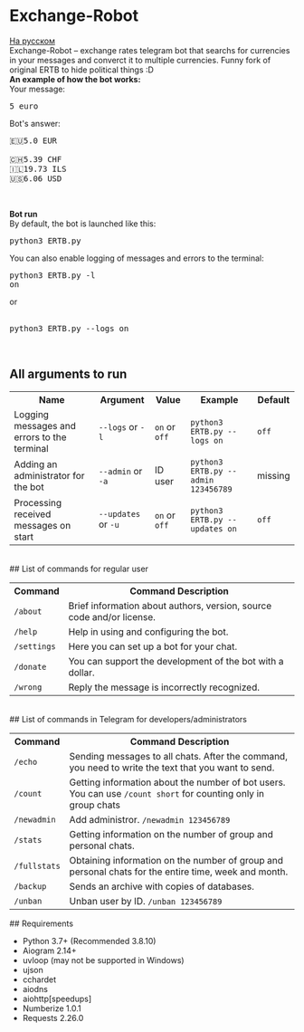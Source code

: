 # Exchange-Robot
<a href="README_RU.md">На русском</a><br>
Exchange-Robot – exchange rates telegram bot that searchs for currencies in your messages and converct it to multiple currencies. Funny fork of original ERTB to hide political things :D<br>
<b>An example of how the bot works:</b><br>
Your message:<br>
<pre>5 euro</pre>
Bot's answer:
<pre>🇪🇺5.0 EUR

🇨🇭5.39 CHF
🇮🇱19.73 ILS
🇺🇸6.06 USD</pre><br>
<b>Bot run</b><br>
By default, the bot is launched like this: <pre>python3 ERTB.py</pre> You can also enable logging of messages and errors to the terminal: <pre>python3 ERTB.py -l on</pre>or<br><br><pre>python3 ERTB.py --logs on</pre><br>

## All arguments to run
<table>
  <tr>
    <th>Name</th>
    <th>Argument</th>
    <th>Value</th>
    <th>Example</th>
    <th>Default</th>
  </tr>
  <tr>
    <td>Logging messages and errors to the terminal</td>
    <td><code>--logs</code> or <code>-l</code></td>
    <td><code>on</code> or <code>off</code></td>
    <td><code>python3 ERTB.py --logs on</code></td>
    <td><code>off</code></td>
  </tr>
  <tr>
    <td>Adding an administrator for the bot</td>
    <td><code>--admin</code> or <code>-a</code></td>
    <td>ID user</td>
    <td><code>python3 ERTB.py --admin 123456789</code></td>
    <td>missing</td>
  </tr>
  <tr>
    <td>Processing received messages on start</td>
    <td><code>--updates</code> or <code>-u</code></td>
    <td><code>on</code> or <code>off</code></td>
    <td><code>python3 ERTB.py --updates on</code></td>
    <td><code>off</code></td>
  </tr>
</table><br>
## List of commands for regular user
<table>
  <tr>
    <th>Command</th>
    <th>Command Description</th>
  </tr>
  <tr>
    <td><code>/about</code></td>
    <td>Brief information about authors, version, source code and/or license.</td>
  </tr>
  <tr>
    <td><code>/help</code></td>
    <td>Help in using and configuring the bot.</td>
  </tr>
  <tr>
    <td><code>/settings</code></td>
    <td>Here you can set up a bot for your chat.</td>
  </tr>
  <tr>
    <td><code>/donate</code></td>
    <td>You can support the development of the bot with a dollar.</td>
  </tr>
  <tr>
    <td><code>/wrong</code></td>
    <td>Reply the message is incorrectly recognized.</td>
  </tr>
</table><br>
## List of commands in Telegram for developers/administrators
<table>
  <tr>
    <th>Command</th>
    <th>Command Description</th>
  </tr>
  <tr>
    <td><code>/echo</code></td>
    <td>Sending messages to all chats. After the command, you need to write the text that you want to send.</td>
  </tr>
  <tr>
    <td><code>/count</code></td>
    <td>Getting information about the number of bot users. You can use <code>/count short</code> for counting only in group chats </td>
  </tr>
  <tr>
    <td><code>/newadmin</code></td>
    <td>Add administror. <code>/newadmin 123456789</code></td>
  </tr>
  <tr>
    <td><code>/stats</code></td>
    <td>Getting information on the number of group and personal chats.</td>
  </tr>
  <tr>
    <td><code>/fullstats</code></td>
    <td>Obtaining information on the number of group and personal chats for the entire time, week and month.</td>
  </tr>
  <tr>
    <td><code>/backup</code></td>
    <td>Sends an archive with copies of databases.</td>
  </tr>
  <tr>
    <td><code>/unban</code></td>
    <td>Unban user by ID. <code>/unban 123456789</code></td>
  </tr>
</table>
## Requirements
<ul>
  <li>Python 3.7+ (Recommended 3.8.10)</li>
  <li>Aiogram 2.14+</li>
  <li>uvloop (may not be supported in Windows)</li>
  <li>ujson</li>
  <li>cchardet</li>
  <li>aiodns</li>
  <li>aiohttp[speedups]</li>
  <li>Numberize 1.0.1</li>
  <li>Requests 2.26.0</li>
</ul>